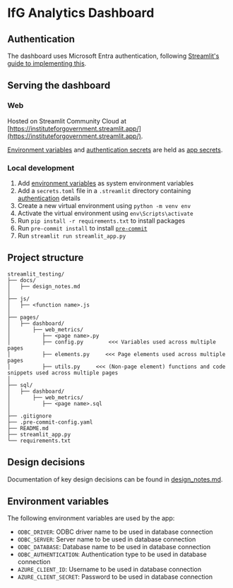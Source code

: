 # IfG Analytics Dashboard
## Authentication
The dashboard uses Microsoft Entra authentication, following [Streamlit's guide to implementing this](https://docs.streamlit.io/develop/tutorials/authentication/microsoft).

## Serving the dashboard
### Web
Hosted on Streamlit Community Cloud at [https://instituteforgovernment.streamlit.app/](https://instituteforgovernment.streamlit.app/).

[Environment variables](#environment-variables) and [authentication secrets](#authentication) are held as [app secrets](https://docs.streamlit.io/develop/concepts/connections/secrets-management).

### Local development
1. Add [environment variables](#environment-variables) as system environment variables
1. Add a `secrets.toml` file in a `.streamlit` directory containing [authentication](#authentication) details
1. Create a new virtual environment using `python -m venv env`
1. Activate the virtual environment using `env\Scripts\activate`
1. Run `pip install -r requirements.txt` to install packages
1. Run `pre-commit install` to install [`pre-commit`](https://pre-commit.com/)
1. Run `streamlit run streamlit_app.py`

## Project structure
```
streamlit_testing/
├── docs/
│   ├── design_notes.md
│
├── js/
│   ├── <function name>.js
│
├── pages/
│   ├── dashboard/
│       ├── web_metrics/
│          ├── <page name>.py
│          ├── config.py        <<< Variables used across multiple pages
│          ├── elements.py     <<< Page elements used across multiple pages
│          ├── utils.py     <<< (Non-page element) functions and code snippets used across multiple pages
│
├── sql/
│   ├── dashboard/
│       ├── web_metrics/
│          ├── <page name>.sql
│
├── .gitignore
├── .pre-commit-config.yaml
├── README.md
├── streamlit_app.py
└── requirements.txt
```

## Design decisions
Documentation of key design decisions can be found in [design_notes.md](/docs/design_notes.md).

## Environment variables
The following environment variables are used by the app:
- `ODBC_DRIVER`: ODBC driver name to be used in database connection
- `ODBC_SERVER`: Server name to be used in database connection
- `ODBC_DATABASE`: Database name to be used in database connection
- `ODBC_AUTHENTICATION`: Authentication type to be used in database connection
- `AZURE_CLIENT_ID`: Username to be used in database connection
- `AZURE_CLIENT_SECRET`: Password to be used in database connection
